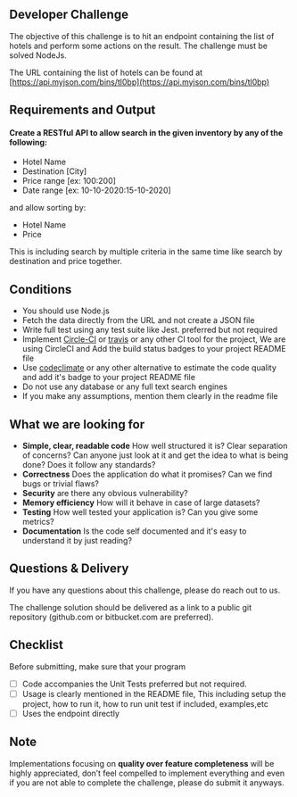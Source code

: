 
## Developer Challenge

The objective of this challenge is to hit an endpoint containing the list of hotels and perform some actions on the result.
The challenge must be solved NodeJs.

The URL containing the list of hotels can be found at [https://api.myjson.com/bins/tl0bp](https://api.myjson.com/bins/tl0bp)

## Requirements and Output

#### Create a RESTful API to **allow search** in the given inventory by any of the following:

- Hotel Name
- Destination [City]
- Price range [ex: $100:$200]
- Date range [ex: 10-10-2020:15-10-2020]

and allow sorting by:

- Hotel Name
- Price

This is including search by multiple criteria in the same time like search by destination and price together.

## Conditions

- You should use Node.js
- Fetch the data directly from the URL and not create a JSON file
-  Write full test using any test suite like Jest. preferred but not required
- Implement [Circle-CI](https://circleci.com/)  or [travis](https://travis-ci.org) or any other CI tool for the project, We are using CircleCI and Add the build status badges to your project README file
- Use [codeclimate](https://codeclimate.com) or any other alternative to estimate the code quality and add it's badge to your project README file
- Do not use any database or any full text search engines
- If you make any assumptions, mention them clearly in the readme file

## What we are looking for

- **Simple, clear, readable code** How well structured it is? Clear separation of concerns? Can anyone just look at it and get the idea to
what is being done? Does it follow any standards?
- **Correctness** Does the application do what it promises? Can we find bugs or trivial flaws?
- **Security** are there any obvious vulnerability?
- **Memory efficiency** How will it behave in case of large datasets?
- **Testing** How well tested your application is? Can you give some metrics?
- **Documentation** Is the code self documented and it's easy to understand it by just reading?


## Questions & Delivery

If you have any questions about this challenge, please do reach out to us.

The challenge solution should be delivered as a link to a public git repository (github.com or bitbucket.com are preferred).

## Checklist

Before submitting, make sure that your program

- [ ] Code accompanies the Unit Tests preferred but not required.
- [ ] Usage is clearly mentioned in the README file, This including setup the project, how to run it, how to run unit test if included, examples,etc
- [ ] Uses the endpoint directly

## Note

Implementations focusing on **quality over feature completeness** will be highly appreciated, don’t feel compelled to implement everything and even if you are not able to complete the challenge, please do submit it anyways.

